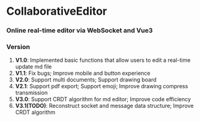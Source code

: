 # CollaborativeEditor

### Online real-time editor via WebSocket and Vue3

### Version
1. **V1.0**: Implemented basic functions that allow users to edit a real-time update md file
2. **V1.1**: Fix bugs; Improve mobile and button experience
3. **V2.0**: Support multi documents; Support drawing board
4. **V2.1**: Support pdf export; Support emoji; Improve drawing compress transmission
5. **V3.0**: Support CRDT algorithm for md editor; Improve code efficiency
6. **V3.1(TODO)**: Reconstruct socket and message data structure; Improve CRDT algorithm